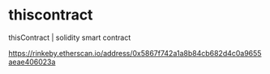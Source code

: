 # thiscontract
thisContract | solidity smart contract

https://rinkeby.etherscan.io/address/0x5867f742a1a8b84cb682d4c0a9655aeae406023a
